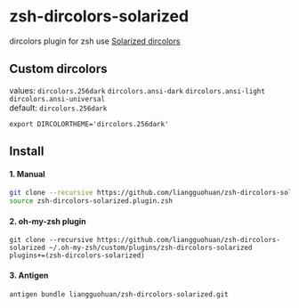 # zsh-dircolors-solarized
dircolors plugin for zsh use [Solarized dircolors](https://github.com/seebi/dircolors-solarized) 

## Custom dircolors
values: `dircolors.256dark` `dircolors.ansi-dark` `dircolors.ansi-light` `dircolors.ansi-universal`  
default: `dircolors.256dark`
```
export DIRCOLORTHEME='dircolors.256dark'
```

## Install
#### 1. Manual
```sh
git clone --recursive https://github.com/liangguohuan/zsh-dircolors-solarized  
source zsh-dircolors-solarized.plugin.zsh
```

#### 2. oh-my-zsh plugin
```
git clone --recursive https://github.com/liangguohuan/zsh-dircolors-solarized ~/.oh-my-zsh/custom/plugins/zsh-dircolors-solarized  
plugins+=(zsh-dircolors-solarized)
```

#### 3. Antigen
```
antigen bundle liangguohuan/zsh-dircolors-solarized.git
```

